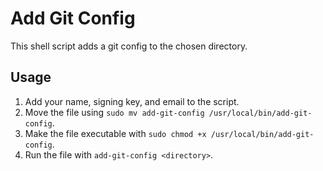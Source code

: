# Add Git Config

This shell script adds a git config to the chosen directory.

## Usage
1. Add your name, signing key, and email to the script.
2. Move the file using ```sudo mv add-git-config /usr/local/bin/add-git-config```.
3. Make the file executable with ```sudo chmod +x /usr/local/bin/add-git-config```.
4. Run the file with ```add-git-config <directory>```.